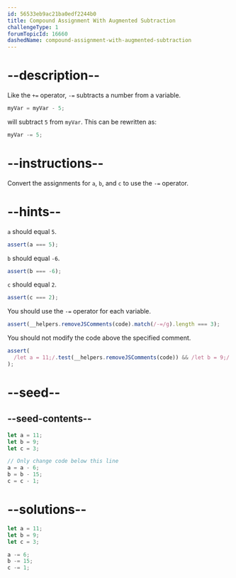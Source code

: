 ```yaml
---
id: 56533eb9ac21ba0edf2244b0
title: Compound Assignment With Augmented Subtraction
challengeType: 1
forumTopicId: 16660
dashedName: compound-assignment-with-augmented-subtraction
---
```


# --description--

Like the `+=` operator, `-=` subtracts a number from a variable.

```js
myVar = myVar - 5;
```

will subtract `5` from `myVar`. This can be rewritten as:

```js
myVar -= 5;
```

# --instructions--

Convert the assignments for `a`, `b`, and `c` to use the `-=` operator.

# --hints--

`a` should equal `5`.

```js
assert(a === 5);
```

`b` should equal `-6`.

```js
assert(b === -6);
```

`c` should equal `2`.

```js
assert(c === 2);
```

You should use the `-=` operator for each variable.

```js
assert(__helpers.removeJSComments(code).match(/-=/g).length === 3);
```

You should not modify the code above the specified comment.

```js
assert(
  /let a = 11;/.test(__helpers.removeJSComments(code)) && /let b = 9;/.test(__helpers.removeJSComments(code)) && /let c = 3;/.test(__helpers.removeJSComments(code))
);
```

# --seed--

## --seed-contents--

```js
let a = 11;
let b = 9;
let c = 3;

// Only change code below this line
a = a - 6;
b = b - 15;
c = c - 1;
```

# --solutions--

```js
let a = 11;
let b = 9;
let c = 3;

a -= 6;
b -= 15;
c -= 1;
```
